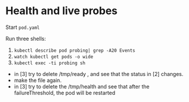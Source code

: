 # Health and live probes

Start `pod.yaml`

Run three shells:

1. `kubectl describe pod probing| grep -A20 Events`
2. `watch kubectl get pods -o wide`
3. `kubectl exec -ti probing sh`

- in [3] try to delete /tmp/ready , and see that
  the status in [2] changes.
- make the file again.
- in [3] try to delete the /tmp/health and see
  that after the failureThreshold, the pod will be
  restarted
